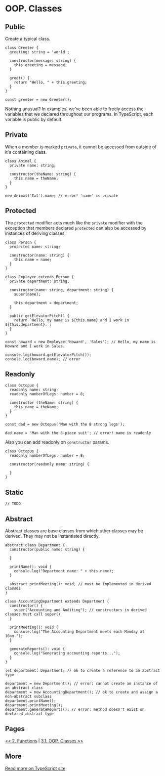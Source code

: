 # OOP. Classes

## Public

Create a typical class.

```TS
class Greeter {
  greeting: string = 'world';

  constructor(message: string) {
    this.greeting = message;
  }

  greet() {
    return "Hello, " + this.greeting;
  }
}

const greeter = new Greeter();
```

Nothing unusual?
In examples, we’ve been able to freely access the variables that we declared throughout our programs. In TypeScript, each variable is public by default.

## Private

When a member is marked `private`, it cannot be accessed from outside of it's containing class. 

```TS
class Animal {
  private name: string;

  constructor(theName: string) {
    this.name = theName;
  }
}

new Animal('Cat').name; // error! 'name' is private
```

## Protected

The `protected` modifier acts much like the `private` modifier with the exception that members declared `protected` can also be accessed by instances of deriving classes.

```TS
class Person {
  protected name: string;

  constructor(name: string) {
    this.name = name;
  }
}

class Employee extends Person {
  private department: string;

  constructor(name: string, department: string) {
    super(name);

    this.department = department;
  }

  public getElevatorPitch() {
    return `Hello, my name is ${this.name} and I work in ${this.department}.`;
  }
}

const howard = new Employee('Howard', 'Sales'); // Hello, my name is Howard and I work in Sales.

console.log(howard.getElevatorPitch());
console.log(howard.name); // error
```

## Readonly

```TS
class Octopus {
  readonly name: string;
  readonly numberOfLegs: number = 8;

  constructor (theName: string) {
    this.name = theName;
  }
}

const dad = new Octopus('Man with the 8 strong legs');

dad.name = 'Man with the 3-piece suit'; // error! name is readonly
```

Also you can add readonly on `constructor` params.

```TS
class Octopus {
  readonly numberOfLegs: number = 8;

  constructor(readonly name: string) {

  }
}
```

## Static

```TS
// TODO
```

## Abstract

Abstract classes are base classes from which other classes may be derived. They may not be instantiated directly.

```TS
abstract class Department {
  constructor(public name: string) {

  }

  printName(): void {
    console.log("Department name: " + this.name);
  }

  abstract printMeeting(): void; // must be implemented in derived classes
}

class AccountingDepartment extends Department {
  constructor() {
    super("Accounting and Auditing"); // constructors in derived classes must call super()
  }

  printMeeting(): void {
    console.log("The Accounting Department meets each Monday at 10am.");
  }

  generateReports(): void {
    console.log("Generating accounting reports...");
  }
}

let department: Department; // ok to create a reference to an abstract type

department = new Department(); // error: cannot create an instance of an abstract class
department = new AccountingDepartment(); // ok to create and assign a non-abstract subclass
department.printName();
department.printMeeting();
department.generateReports(); // error: method doesn't exist on declared abstract type
```

## Pages

[<< 2. Functions](https://github.com/BrooonS/TypeScript-presentation/blob/master/presentation/2.%20Functions.md)
 | 
[3.1. OOP. Classes >>]()

## More

[Read more on TypeScript site](https://www.typescriptlang.org/docs/handbook/classes.html)